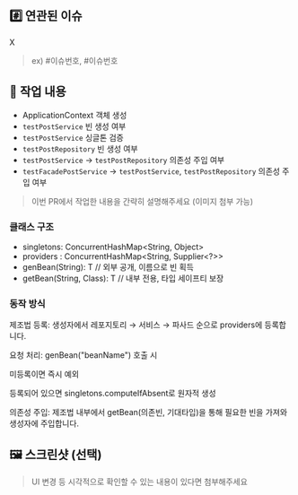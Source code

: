 ## #️⃣ 연관된 이슈
X
> ex) #이슈번호, #이슈번호

## 📝 작업 내용

- ApplicationContext 객체 생성
- `testPostService` 빈 생성 여부
- `testPostService` 싱글톤 검증
- `testPostRepository` 빈 생성 여부
- `testPostService` → `testPostRepository` 의존성 주입 여부
- `testFacadePostService` → `testPostService`, `testPostRepository` 의존성 주입 여부

> 이번 PR에서 작업한 내용을 간략히 설명해주세요 (이미지 첨부 가능)

### 클래스 구조
- singletons: ConcurrentHashMap<String, Object>
- providers : ConcurrentHashMap<String, Supplier<?>>
- genBean(String): <T> T         // 외부 공개, 이름으로 빈 획득
- getBean(String, Class<T>): T   // 내부 전용, 타입 세이프티 보장

### 동작 방식

제조법 등록: 생성자에서 레포지토리 → 서비스 → 파사드 순으로 providers에 등록합니다.

요청 처리: genBean("beanName") 호출 시

미등록이면 즉시 예외

등록되어 있으면 singletons.computeIfAbsent로 원자적 생성

의존성 주입: 제조법 내부에서 getBean(의존빈, 기대타입)을 통해 필요한 빈을 가져와 생성자에 주입합니다.

## 🖼️ 스크린샷 (선택)


> UI 변경 등 시각적으로 확인할 수 있는 내용이 있다면 첨부해주세요
